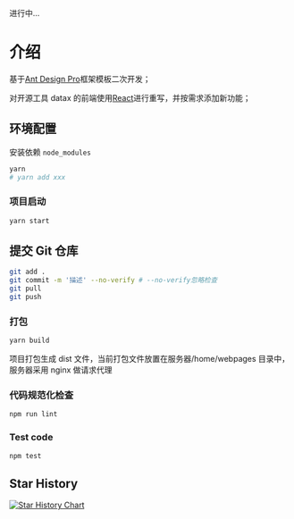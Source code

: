 进行中...
# 介绍

<!--大名：**公路中心数据共享与交换平台**-->

基于[Ant Design Pro](https://pro.ant.design)框架模板二次开发；

对开源工具 datax 的前端使用[React](https://react.dev/)进行重写，并按需求添加新功能；

## 环境配置

安装依赖 `node_modules`

```bash
yarn
# yarn add xxx
```

### 项目启动

```bash
yarn start
```

## 提交 Git 仓库

```bash
git add .
git commit -m '描述' --no-verify # --no-verify忽略检查
git pull
git push
```

### 打包

```bash
yarn build
```

项目打包生成 dist 文件，当前打包文件放置在服务器/home/webpages 目录中，服务器采用 nginx 做请求代理

### 代码规范化检查

```bash
npm run lint
```

### Test code

```bash
npm test
```
 
## Star History

[![Star History Chart](https://api.star-history.com/svg?repos=jinjjm/datax-front&type=Date)](https://star-history.com/#jinjjm/datax-front&Date)
